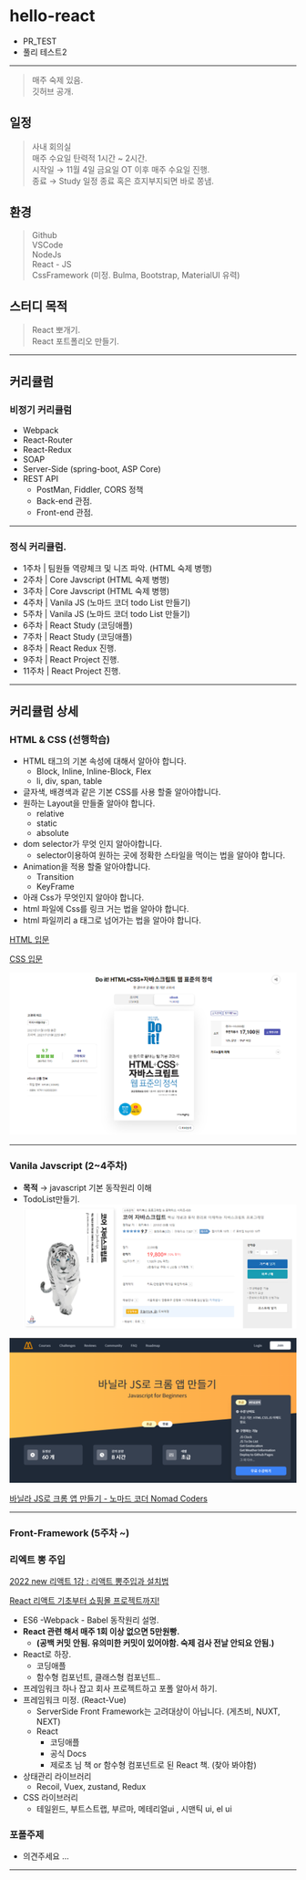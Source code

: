 # hello-react

-   PR_TEST
-   풀리 테스트2

---

> 매주 숙제 있음.  
> 깃허브 공개.

## 일정

> 사내 회의실  
> 매주 수요일 탄력적 1시간 ~ 2시간.  
> 시작일 → 11월 4일 금요일 OT 이후 매주 수요일 진행.  
> 종료 → Study 일정 종료 혹은 흐지부지되면 바로 쫑냄.

## 환경

> Github  
> VSCode  
> NodeJs  
> React - JS  
> CssFramework (미정. Bulma, Bootstrap, MaterialUI 유력)

## 스터디 목적

> React 뽀개기.  
> React 포트폴리오 만들기.

---

## 커리큘럼

### 비정기 커리큘럼

-   Webpack
-   React-Router
-   React-Redux
-   SOAP
-   Server-Side (spring-boot, ASP Core)
-   REST API
    -   PostMan, Fiddler, CORS 정책
    -   Back-end 관점.
    -   Front-end 관점.

---

### 정식 커리큘럼.

-   1주차 | 팀원들 역량체크 및 니즈 파악. (HTML 숙제 병행)
-   2주차 | Core Javscript (HTML 숙제 병행)
-   3주차 | Core Javscript (HTML 숙제 병행)
-   4주차 | Vanila JS (노마드 코더 todo List 만들기)
-   5주차 | Vanila JS (노마드 코더 todo List 만들기)
-   6주차 | React Study (코딩애플)
-   7주차 | React Study (코딩애플)
-   8주차 | React Redux 진행.
-   9주차 | React Project 진행.
-   11주차 | React Project 진행.

---

## 커리큘럼 상세

### HTML & CSS (선행학습)

-   HTML 태그의 기본 속성에 대해서 알아야 합니다.
    -   Block, Inline, Inline-Block, Flex
    -   li, div, span, table
-   글자색, 배경색과 같은 기본 CSS를 사용 할줄 알아야합니다.
-   원하는 Layout을 만들줄 알아야 합니다.
    -   relative
    -   static
    -   absolute
-   dom selector가 무엇 인지 알아야합니다.
    -   selector이용하여 원하는 곳에 정확한 스타일을 먹이는 법을 알아야 합니다.
-   Animation을 적용 할줄 알아야합니다.
    -   Transition
    -   KeyFrame
-   아래 Css가 무엇인지 알아야 합니다.
-   html 파일에 Css를 링크 거는 법을 알아야 합니다.
-   html 파일끼리 a 태그로 넘어가는 법을 알아야 합니다.

[HTML 입문](https://ofcourse.kr/html-course/HTML-%EC%9E%85%EB%AC%B8)

[CSS 입문](https://ofcourse.kr/css-course/CSS-%EC%9E%85%EB%AC%B8)

![Untitled](/0_asset/Untitled.png)

---

### Vanila Javscript (2~4주차)

-   **목적** → javascript 기본 동작원리 이해
-   TodoList만들기.
    ![Untitled](/0_asset/Untitled%201.png)

![Untitled](/0_asset/Untitled%202.png)

[바닐라 JS로 크롬 앱 만들기 - 노마드 코더 Nomad Coders](https://nomadcoders.co/javascript-for-beginners)

---

### Front-Framework (5주차 ~)

### 리엑트 뽕 주입

[2022 new 리액트 1강 : 리액트 뽕주입과 설치법](https://www.youtube.com/watch?v=00yJy7W0DQE)

[React 리액트 기초부터 쇼핑몰 프로젝트까지!](https://codingapple.com/course/react-basic/)

-   ES6 -Webpack - Babel 동작원리 설명.
-   **React 관련 해서 매주 1회 이상 없으면 5만원빵.**
    -   **(공백 커밋 안됨. 유의미한 커밋이 있어야함. 숙제 검사 전날 안되요 안됨.)**
-   React로 하장.
    -   코딩애플
    -   함수형 컴포넌트, 클래스형 컴포넌트..
-   프레임워크 하나 잡고 회사 프로젝트하고 포폴 알아서 하기.
-   프레임워크 미정. (React-Vue)
    -   ServerSide Front Framework는 고려대상이 아닙니다. (게츠비, NUXT, NEXT)
    -   React
        -   코딩애플
        -   공식 Docs
        -   제로초 님 책 or 함수형 컴포넌트로 된 React 책. (찾아 봐야함)
-   상태관리 라이브러리
    -   Recoil, Vuex, zustand, Redux
-   CSS 라이브러리
    -   테일윈드, 부트스트랩, 부르마, 메테리얼ui , 시맨틱 ui, el ui

### 포폴주제

-   의견주세요 …

---
